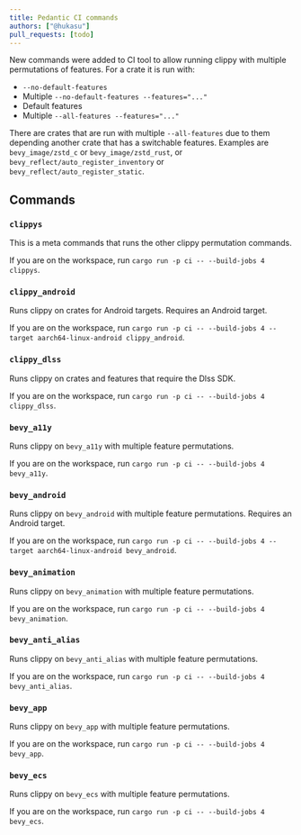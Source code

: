 ```yaml
---
title: Pedantic CI commands
authors: ["@hukasu"]
pull_requests: [todo]
---
```


New commands were added to CI tool to allow running clippy with multiple permutations of
features. For a crate it is run with:
* `--no-default-features`
* Multiple `--no-default-features --features="..."`
* Default features
* Multiple `--all-features --features="..."`

There are crates that are run with multiple `--all-features` due to them depending
another crate that has a switchable features. Examples are `bevy_image/zstd_c` or
`bevy_image/zstd_rust`, or `bevy_reflect/auto_register_inventory` or `bevy_reflect/auto_register_static`.

## Commands
### `clippys`

This is a meta commands that runs the other clippy permutation commands.

If you are on the workspace, run `cargo run -p ci -- --build-jobs 4 clippys`.

### `clippy_android`

Runs clippy on crates for Android targets. Requires an Android
target.

If you are on the workspace, run `cargo run -p ci -- --build-jobs 4 --target aarch64-linux-android clippy_android`.

### `clippy_dlss`

Runs clippy on crates and features that require the Dlss SDK.

If you are on the workspace, run `cargo run -p ci -- --build-jobs 4 clippy_dlss`.

### `bevy_a11y`

Runs clippy on `bevy_a11y` with multiple feature permutations.

If you are on the workspace, run `cargo run -p ci -- --build-jobs 4 bevy_a11y`.

### `bevy_android`

Runs clippy on `bevy_android` with multiple feature permutations. Requires an Android
target.

If you are on the workspace, run `cargo run -p ci -- --build-jobs 4 --target aarch64-linux-android bevy_android`.

### `bevy_animation`

Runs clippy on `bevy_animation` with multiple feature permutations.

If you are on the workspace, run `cargo run -p ci -- --build-jobs 4 bevy_animation`.

### `bevy_anti_alias`

Runs clippy on `bevy_anti_alias` with multiple feature permutations.

If you are on the workspace, run `cargo run -p ci -- --build-jobs 4 bevy_anti_alias`.

### `bevy_app`

Runs clippy on `bevy_app` with multiple feature permutations.

If you are on the workspace, run `cargo run -p ci -- --build-jobs 4 bevy_app`.

### `bevy_ecs`

Runs clippy on `bevy_ecs` with multiple feature permutations.

If you are on the workspace, run `cargo run -p ci -- --build-jobs 4 bevy_ecs`.